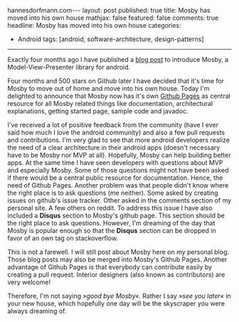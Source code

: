 hannesdorfmann.com---
layout: post
published: true
title: Mosby has moved into his own house
mathjax: false
featured: false
comments: true
headline: Mosby has moved into his own house
categories:
  - Android
tags: [android, software-architecture, design-patterns]
---

Exactly four months ago I have published a [blog post](http://hannesdorfmann.com/android/mosby) to introduce Mosby, a Model-View-Presenter library for android.

Four months and 500 stars on Github later I have decided that it's time for Mosby to move out of home and move into his own house. Today I'm delighted to announce that Mosby now has it's own [Github Pages](http://hannesdorfmann.com/mosby/) as central resource for all Mosby related things like documentation, architectural explanations, getting started page, sample code and javadoc.

I've received a lot of positive feedback from the community (have I ever said how much I love the android community) and also a few pull requests and contributions. I'm very glad to see that more android developers realize the need of a clear architecture in their android apps (doesn't necessary have to be Mosby nor MVP at all). Hopefully, Mosby can help building better apps. At the same time I have seen developers with questions about MVP and especially Mosby. Some of those questions might not have been asked if there would be a central public resource for documentation. Hence, the need of Github Pages. Another problem was that people didn't know where the right place is to ask questions (me neither). Some asked by creating issues on github's issue tracker. Other asked in the comments section of my personal site. A few others on reddit. To address this issue I have also included a **Disqus** section to Mosby's github page. This section should be the right place to ask questions. However, I'm dreaming of the day that Mosby is popular enough so that the **Disqus** section can be dropped in favor of an own tag on stackoverflow.

This is not a farewell. I will still post about Mosby here on my personal blog. Those blog posts may also be merged into Mosby's Github Pages. Another advantage of Github Pages is that everybody can contribute easily by creating a pull request. Interior designers (also known as contributors) are very welcome!

Therefore, I'm not saying _&raquo;good bye Mosby&laquo;_. Rather I say _&raquo;see you later&laquo;_ in your new house, which hopefully one day will be the skyscraper you were always dreaming of.

